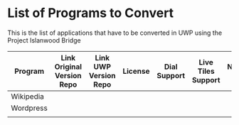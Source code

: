 # List of Programs to Convert
This is the list of applications that have to be converted in UWP using the Project Islanwood Bridge

| Program | Link Original Version Repo | Link UWP Version Repo | License |Dial Support | Live Tiles Support | Notifications Support | Cortana Support|
|----------|-------------|------|--------|------|--------|--------|----|
| Wikipedia |  | |   | | | ||
| Wordpress |  |  | | | | ||
|  |  |  | | | | ||



